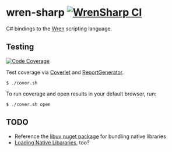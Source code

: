 # wren-sharp [![WrenSharp CI](https://github.com/chances/wren-sharp/workflows/WrenSharp%20CI/badge.svg)](https://github.com/chances/wren-sharp/actions)

C# bindings to the [Wren](http://wren.io/) scripting language.

## Testing

[![Code Coverage](https://codecov.io/gh/chances/wren-sharp/branch/master/graph/badge.svg)](https://codecov.io/gh/chances/wren-sharp)

Test coverage via [Coverlet](https://github.com/tonerdo/coverlet#readme) and [ReportGenerator](https://danielpalme.github.io/ReportGenerator/usage.html).

```shell
$ ./cover.sh
```

To run coverage and open results in your default browser, run:

```shell
$ ./cover.sh open
```

## TODO

- Reference the [libuv nuget package](https://www.nuget.org/packages/Libuv/) for bundling native libraries
- [Loading Native Libararies](https://dev.to/jeikabu/loading-native-libraries-in-c-fh6), too?
